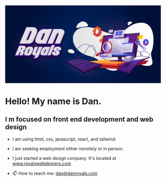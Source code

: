 ![Banner](Banner.png)


# Hello! My name is Dan. 

## I m focused on front end development and web design

- I am using html, css, javascript, react, and tailwind. 
- I am seeking employment either remotely or in person. 
- I just started a web design company. It's located at www.royalswebdesigns.com

- 📫 How to reach me: dan@danroyals.com
 
